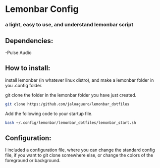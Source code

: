 # Lemonbar Config
### a light, easy to use, and understand lemonbar script

## Dependencies:
  -Pulse Audio
  
  
 ## How to install:
 install lemonbar (in whatever linux distro), and make a lemonbar folder in you .config folder.
 
 git clone the folder in the lemonbar folder you have just created. 

```bash
git clone https:/github.com/jaloaguero/lemonbar_dotfiles
```
 
 
 Add the following code to your startup file.
 
 
```bash
bash ~/.config/lemonbar/lemonbar_dotfiles/lemonbar_start.sh
```

## Configuration:

I included a configuration file, where you can change the standard config file, if you want to git clone somewhere else, or change the colors of the foreground or background.
